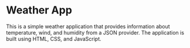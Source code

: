 # Weather App

This is a simple weather application that provides information about temperature, wind, and humidity from a JSON provider. The application is built using HTML, CSS, and JavaScript.
